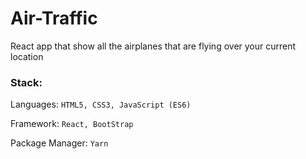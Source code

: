 # Air-Traffic

React app that show all the airplanes that are flying over your current location


### Stack:

Languages: `HTML5, CSS3, JavaScript (ES6)`

Framework: `React, BootStrap`

Package Manager: `Yarn`
